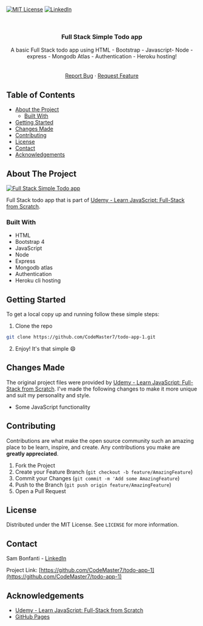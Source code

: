 <!-- PROJECT SHIELDS -->
[![MIT License][license-shield]][license-url]
[![LinkedIn][linkedin-shield]][linkedin-url]



<!-- PROJECT LOGO -->
<br />
<p align="center">
  <h3 align="center">Full Stack Simple Todo app</h3>

  <p align="center">
    A basic Full Stack todo app using HTML - Bootstrap - Javascript- Node - express - Mongodb Atlas - Authentication - Heroku hosting!
    <br />
    <br />
    <br />
    <a href="https://github.com/CodeMaster7/todo-app-1/issues">Report Bug</a>
    ·
    <a href="https://github.com/CodeMaster7/todo-app-1/issues">Request Feature</a>
  </p>
</p>



<!-- TABLE OF CONTENTS -->
## Table of Contents

* [About the Project](#about-the-project)
  * [Built With](#built-with)
* [Getting Started](#getting-started)
* [Changes Made](#changes-made)
* [Contributing](#contributing)
* [License](#license)
* [Contact](#contact)
* [Acknowledgements](#acknowledgements)



<!-- ABOUT THE PROJECT -->
## About The Project

[![Full Stack Simple Todo app][product-screenshot]](https://udemy-brad-schiff-todo-app1.herokuapp.com/?target=_blank)

Full Stack todo app that is part of [Udemy - Learn JavaScript: Full-Stack from Scratch](https://www.udemy.com/course/learn-javascript-full-stack-from-scratch/).

<!-- **It works with both the on-screen and physical keyboard.** -->


### Built With
* HTML
* Bootstrap 4
* JavaScript
* Node
* Express
* Mongodb atlas
* Authentication
* Heroku cli hosting


<!-- GETTING STARTED -->
## Getting Started

To get a local copy up and running follow these simple steps:

1. Clone the repo
```sh
git clone https://github.com/CodeMaster7/todo-app-1.git
```
2. Enjoy! It's that simple :smile:



<!-- CHANGES MADE -->
## Changes Made

The original project files were provided by [Udemy - Learn JavaScript: Full-Stack from Scratch](https://www.udemy.com/course/learn-javascript-full-stack-from-scratch/?target=_blank). I've made the following changes to make it more unique and suit my personality and style.

- Some JavaScript functionality


<!-- CONTRIBUTING -->
## Contributing

Contributions are what make the open source community such an amazing place to be learn, inspire, and create. Any contributions you make are **greatly appreciated**.

1. Fork the Project
2. Create your Feature Branch (`git checkout -b feature/AmazingFeature`)
3. Commit your Changes (`git commit -m 'Add some AmazingFeature`)
4. Push to the Branch (`git push origin feature/AmazingFeature`)
5. Open a Pull Request



<!-- LICENSE -->
## License

Distributed under the MIT License. See `LICENSE` for more information.



<!-- CONTACT -->
## Contact

Sam Bonfanti - [LinkedIn](https://www.linkedin.com/in/sambonfanti/?target=_blank)

Project Link: [https://github.com/CodeMaster7/todo-app-1](https://github.com/CodeMaster7/todo-app-1)



<!-- ACKNOWLEDGEMENTS -->
## Acknowledgements
* [Udemy - Learn JavaScript: Full-Stack from Scratch](https://www.udemy.com/course/learn-javascript-full-stack-from-scratch/learn/lecture/14678102#questions/7992844/?target=_blank)
* [GitHub Pages](https://pages.github.com)




<!-- MARKDOWN LINKS & IMAGES -->
[license-shield]: https://img.shields.io/badge/license-MIT-blue.svg?style=flat-square
[license-url]: https://choosealicense.com/licenses/mit/?target=_blank
[linkedin-shield]: https://img.shields.io/badge/-LinkedIn-black.svg?style=flat-square&logo=linkedin&colorB=555
[linkedin-url]: https://www.linkedin.com/in/sambonfanti/?target=_blank
[product-screenshot]: https://i.postimg.cc/Y2XTDNry/full-stack-todo.jpg?target=_blank
